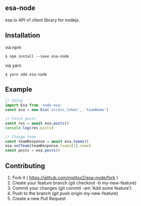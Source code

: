 ## esa-node

esa.io API v1 client library for nodejs.


## Installation

via npm

```
$ npm install --save esa-node
```

via yarn
```
$ yarn add esa-node
```

## Example

```js
// Setup
import Esa from 'node-esa'
const esa = new Esa('access_token', 'teamName')

// Fetch posts
const res = await esa.posts()
console.log(res.posts)

// Change team
const teamResponse = await esa.teams()
esa.setTeam(teamResponse.teams[1].name)
const posts = esa.posts()
```

## Contributing
1. Fork it ( https://github.com/mottox2/esa-node/fork )
2. Create your feature branch (git checkout -b my-new-feature)
3. Commit your changes (git commit -am 'Add some feature')
4. Push to the branch (git push origin my-new-feature)
5. Create a new Pull Request

